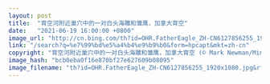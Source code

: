 ```yaml
---
layout: post
title:  "育空河附近巢穴中的一对白头海雕和雏鹰，加拿大育空"
date:   "2021-06-19 16:00:00 +0800"
image_url: "http://cn.bing.com/th?id=OHR.FatherEagle_ZH-CN6127856255_1920x1080.jpg&rf=LaDigue_1920x1080.jpg&pid=hp"
link: "/search?q=%e7%99%bd%e5%a4%b4%e9%b9%b0&form=hpcapt&mkt=zh-cn"
copyright: "育空河附近巢穴中的一对白头海雕和雏鹰，加拿大育空 (© Mark Newman/Minden Pictures)"
image_hash: "bcb0eba0f16e870bf27e627609b08095"
image_filename: "th?id=OHR.FatherEagle_ZH-CN6127856255_1920x1080.jpg&rf=LaDigue_1920x1080.jpg&pid=hp"
---
```

